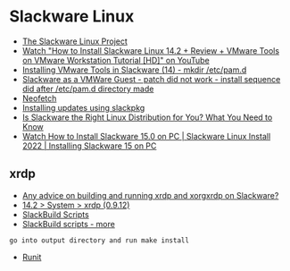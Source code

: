 # Slackware Linux

- [The Slackware Linux Project](http://www.slackware.com/)
- [Watch "How to Install Slackware Linux 14.2 + Review + VMware Tools on VMware Workstation Tutorial [HD]" on YouTube](https://youtu.be/ni-Fltd_ASo)
- [Installing VMware Tools in Slackware (14) - mkdir /etc/pam.d](https://lifeforce4.wordpress.com/2013/05/31/installing-vmware-tools-in-slackware-14/)
- [Slackware as a VMWare Guest - patch did not work - install sequence did after /etc/pam.d directory made](https://docs.slackware.com/howtos:misc:virtualisation:vmware_guest)
- [Neofetch](https://slackware.pkgs.org/current/slackonly-x86_64/neofetch-3.2.0-noarch-1_slonly.txz.html)
- [Installing updates using slackpkg](https://docs.slackware.com/slackware:beginners_guide)
- [Is Slackware the Right Linux Distribution for You? What You Need to Know](https://www.makeuseof.com/tag/is-slackware-the-oldest-remaining-linux-distribution-right-for-you/)
- [Watch How to Install Slackware 15.0 on PC | Slackware Linux Install 2022 | Installing Slackware 15 on PC](https://www.youtube.com/watch?v=ygSyKr9Mgno&t=70s)

## xrdp

- [Any advice on building and running xrdp and xorgxrdp on Slackware?](https://www.linuxquestions.org/questions/slackware-14/any-advice-on-building-and-running-xrdp-and-xorgxrdp-on-slackware-4175617278/page2.html)
- [14.2 > System > xrdp (0.9.12)](https://slackbuilds.org/repository/14.2/system/xrdp/#)
- [SlackBuild Scripts](https://www.slackwiki.com/SlackBuild_Scripts)
- [SlackBuild scripts - more](https://docs.slackware.com/slackware:slackbuild_scripts)

```
go into output directory and run make install
```

- [Runit](https://docs.slackware.com/howtos:slackware_admin:runit)

